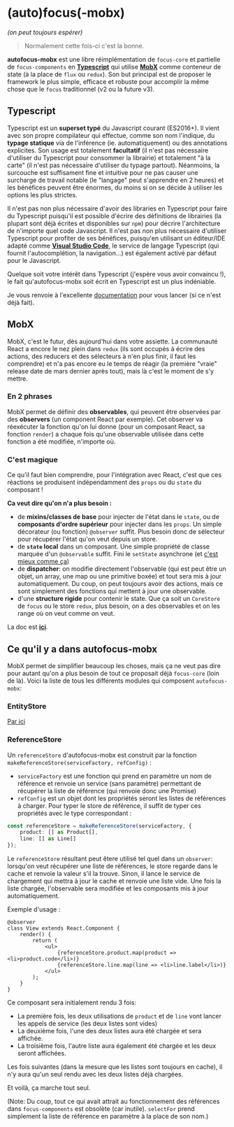 # (auto)focus(-mobx)
*(on peut toujours espérer)*

> Normalement cette fois-ci c'est la bonne.

**autofocus-mobx** est une libre réimplémentation de `focus-core` et partielle de `focus-components` en **[Typescript](http://www.typescriptlang.org)** qui utilise **[MobX](http://mobxjs.github.io/mobx)** comme conteneur de state (à la place de `flux` ou `redux`).
Son but principal est de proposer le framework le plus simple, efficace et robuste pour accomplir la même chose que le `focus` traditionnel (v2 ou la future v3).

## Typescript
Typescript est un **superset typé** du Javascript courant (ES2016+). Il vient avec son propre compilateur qui effectue, comme son nom l'indique, du **typage statique** via de l'inférence (ie. automatiquement) ou des annotations explicites. Son usage est totalement **facultatif** (il n'est pas nécessaire d'utiliser du Typescript pour consommer la librairie) et totalement "à la carte" (il n'est pas nécessaire d'utiliser du typage partout). Néanmoins, la surcouche est suffisament fine et intuitive pour ne pas causer une surcharge de travail notable (le "langage" peut s'apprendre en 2 heures) et les bénéfices peuvent être énormes, du moins si on se décide à utiliser les options les plus strictes.

Il n'est pas non plus nécessaire d'avoir des libraries en Typescript pour faire du Typescript puisqu'il est possible d'écrire des définitions de librairies (la plupart sont déjà écrites et disponibles sur `npm`) pour décrire l'architecture de n'importe quel code Javascript. Il n'est pas non plus nécessaire d'utiliser Typescript pour profiter de ses bénéfices, puisqu'en utilisant un éditeur/IDE adapté comme **[Visual Studio Code](http://code.visualstudio.com)**, le service de langage Typescript (qui fournit l'autocomplétion, la navigation...) est également activé par défaut pour le Javascript.

Quelque soit votre intérêt dans Typescript (j'espère vous avoir convaincu !), le fait qu'autofocus-mobx soit écrit en Typescript est un plus indéniable.

Je vous renvoie à l'excellente [documentation](http://www.typescriptlang.org/docs/tutorial.html) pour vous lancer (si ce n'est déjà fait).

## MobX
MobX, c'est le futur, dès aujourd'hui dans votre assiette. La communauté React a encore le nez plein dans `redux` (ils sont occupés à écrire des actions, des reducers et des sélecteurs à n'en plus finir, il faut les comprendre) et n'a pas encore eu le temps de réagir (la première "vraie" release date de mars dernier après tout), mais là c'est le moment de s'y mettre.

### En 2 phrases
MobX permet de définir des **observables**, qui peuvent être observées par des **observers** (un component React par exemple). Cet observer va réexécuter la fonction qu'on lui donne (pour un composant React, sa fonction `render`) a chaque fois qu'une observable utilisée dans cette fonction a été modifiée, n'importe où.

### C'est magique
Ce qu'il faut bien comprendre, pour l'intégration avec React, c'est que ces réactions se produisent indépendamment des `props` ou du `state` du composant !

**Ca veut dire qu'on n'a plus besoin :**
* de **mixins/classes de base** pour injecter de l'état dans le `state`, ou de **composants d'ordre supérieur** pour injecter dans les `props`. Un simple décorateur (ou fonction) `@observer` suffit. Plus besoin donc de sélecteur pour récupérer l'état qu'on veut depuis un store.
* de **`state` local** dans un composant. Une simple propriété de classe marquée d'un `@observable` suffit. Fini le `setState` asynchrone (et [c'est mieux comme ça](https://medium.com/@mweststrate/3-reasons-why-i-stopped-using-react-setstate-ab73fc67a42e#.97vfrg1k0))
* de **dispatcher**: on modifie directement l'observable (qui est peut être un objet, un array, une map ou une primitive boxée) et tout sera mis à jour automatiquement. Du coup, on peut toujours avoir des actions, mais ce sont simplement des fonctions qui mettent à jour une observable.
* d'une **structure rigide** pour contenir le state. Que ça soit un `CoreStore` de `focus` ou le store `redux`, plus besoin, on a des observables et on les range où on veut comme on veut.

La doc est **[ici](http://mobxjs.github.io/mobx)**.

## Ce qu'il y a dans autofocus-mobx
MobX permet de simplifier beaucoup les choses, mais ça ne veut pas dire pour autant qu'on a plus besoin de tout ce proposait déjà `focus-core` (loin de là). Voici la liste de tous les différents modules qui composent `autofocus-mobx`:

### EntityStore
[Par ici](src/entity)

### ReferenceStore
Un `referenceStore` d'autofocus-mobx est construit par la fonction `makeReferenceStore(serviceFactory, refConfig)` :
* `serviceFactory` est une fonction qui prend en paramètre un nom de référence et renvoie un service (sans paramètre) permettant de récupérer la liste de référence (qui renvoie donc une Promise)
* `refConfig` est un objet dont les propriétés seront les listes de références à charger. Pour typer le store de référence, il suffit de typer ces propriétés avec le type correspondant :

```ts
const referenceStore = makeReferenceStore(serviceFactory, {
    product: [] as Product[],
    line: [] as Line[]
});
```

Le `referenceStore` résultant peut êtere utilisé tel quel dans un `observer`: lorsqu'on veut récupérer une liste de références, le store regarde dans le cache et renvoie la valeur s'il la trouve. Sinon, il lance le service de chargement qui mettra à jour le cache et renvoie une liste vide. Une fois la liste chargée, l'observable sera modifiée et les composants mis à jour automatiquement.

Exemple d'usage :

```tsx
@observer
class View extends React.Component {
    render() {
        return (
            <ul>
                {referenceStore.product.map(product => <li>product.code</li>)}
                {referenceStore.line.map(line => <li>line.label</li>)}
            </ul>
        );
    }
}
```

Ce composant sera initialement rendu 3 fois:
* La première fois, les deux utilisations de `product` et de `line` vont lancer les appels de service (les deux listes sont vides)
* La deuxième fois, l'une des deux listes aura été chargée et sera affichée.
* La troisième fois, l'autre liste aura également été chargée et les deux seront affichées.

Les fois suivantes (dans la mesure que les listes sont toujours en cache), il n'y aura qu'un seul rendu avec les deux listes déjà chargées.

Et voilà, ça marche tout seul.

(Note: Du coup, tout ce qui avait attrait au fonctionnement des références dans `focus-components` est obsolète (car inutile). `selectFor` prend simplement la liste de référence en paramètre à la place de son nom.)